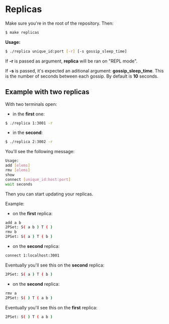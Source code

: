 # Replicas

Make sure you're in the root of the repository. Then:

```bash
$ make replicas
```

__Usage:__ 
```bash
$ ./replica unique_id:port [-r] [-s gossip_sleep_time]
```

If __-r__ is passed as argument, __replica__ will be ran on "REPL mode".

If __-s__ is passed, it's expected an aditional argument: __gossip_sleep_time__. This is the number of seconds between each gossip. By default is __10__ seconds.

## Example with two replicas

With two terminals open:

- in the __first__ one:

```bash
$ ./replica 1:3001 -r
```

- in the __second__:

```bash
$ ./replica 2:3002 -r
```

You'll see the following message:
```bash
Usage:
add [elems]
rmv [elems]
show
connect [unique_id:host:port]
wait seconds
```

Then you can start updating your replicas.

Example:

- on the __first__ replica:

```bash
add a b
2PSet: S( a b ) T ( )
rmv b
2PSet: S( a ) T ( b )
```

- on the __second__ replica:

```bash
connect 1:localhost:3001
```

Eventually you'll see this on the __second__ replica:
```bash
2PSet: S( a ) T ( b )
```

- on the __second__ replica:
```bash
rmv a
2PSet: S( ) T ( a b )
```

Eventually you'll see this on the __first__ replica:
```bash
2PSet: S( ) T ( a b )
```

